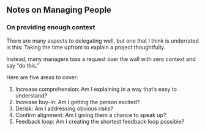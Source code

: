 
## Notes on Managing People

### On providing enough context

There are many aspects to delegating well, but one that I think is underrated is this: Taking the time upfront to explain a project thoughtfully.

Instead, many managers toss a request over the wall with zero context and say “do this.”

Here are five areas to cover:

1. Increase comprehension: Am I explaining in a way that’s easy to understand?
2. Increase buy-in: Am I getting the person excited?
3. Derisk: Am I addressing obvious risks?
4. Confirm alignment: Am I giving them a chance to speak up?
5. Feedback loop: Am I creating the shortest feedback loop possible?

